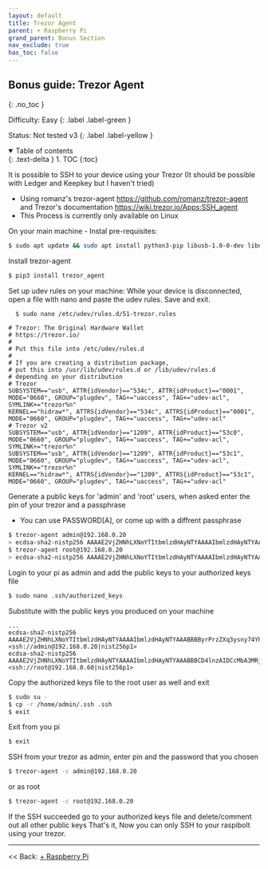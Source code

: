 ```yaml
---
layout: default
title: Trezor Agent
parent: + Raspberry Pi
grand_parent: Bonus Section
nav_exclude: true
has_toc: false
---
```


## Bonus guide: Trezor Agent
{: .no_toc }

Difficulty: Easy
{: .label .label-green }

Status: Not tested v3
{: .label .label-yellow }

<details open markdown="block">
  <summary>
    Table of contents
  </summary>
  {: .text-delta }
1. TOC
{:toc}
</details>

It is possible to SSH to your device using your Trezor (It should be possible with Ledger and Keepkey but I haven't tried)

* Using romanz's trezor-agent https://github.com/romanz/trezor-agent and Trezor's documentation https://wiki.trezor.io/Apps:SSH_agent
* This Process is currently only available on Linux

On your main machine -
Instal pre-requisites:
  ```sh
  $ sudo apt update && sudo apt install python3-pip libusb-1.0-0-dev libudev-dev pinentry-curses
  ```
Install trezor-agent
  ```sh
  $ pip3 install trezor_agent
  ```
Set up udev rules on your machine: While your device is disconnected, open a file with nano and paste the udev rules. Save and exit.
```sh
  $ sudo nano /etc/udev/rules.d/51-trezor.rules
```
```
# Trezor: The Original Hardware Wallet
# https://trezor.io/
#
# Put this file into /etc/udev/rules.d
#
# If you are creating a distribution package,
# put this into /usr/lib/udev/rules.d or /lib/udev/rules.d
# depending on your distribution
# Trezor
SUBSYSTEM=="usb", ATTR{idVendor}=="534c", ATTR{idProduct}=="0001", MODE="0660", GROUP="plugdev", TAG+="uaccess", TAG+="udev-acl", SYMLINK+="trezor%n"
KERNEL=="hidraw*", ATTRS{idVendor}=="534c", ATTRS{idProduct}=="0001", MODE="0660", GROUP="plugdev", TAG+="uaccess", TAG+="udev-acl"
# Trezor v2
SUBSYSTEM=="usb", ATTR{idVendor}=="1209", ATTR{idProduct}=="53c0", MODE="0660", GROUP="plugdev", TAG+="uaccess", TAG+="udev-acl", SYMLINK+="trezor%n"
SUBSYSTEM=="usb", ATTR{idVendor}=="1209", ATTR{idProduct}=="53c1", MODE="0660", GROUP="plugdev", TAG+="uaccess", TAG+="udev-acl", SYMLINK+="trezor%n"
KERNEL=="hidraw*", ATTRS{idVendor}=="1209", ATTRS{idProduct}=="53c1", MODE="0660", GROUP="plugdev", TAG+="uaccess", TAG+="udev-acl"
```
Generate a public keys for 'admin' and 'root' users, when asked enter the pin of your trezor and a passphrase
* You can use PASSWORD[A], or come up with a diffrent passphrase
```sh
$ trezor-agent admin@192.168.0.20
> ecdsa-sha2-nistp256 AAAAE2VjZHNhLXNoYTItbmlzdHAyNTYAAAAIbmlzdHAyNTYAAABBBByrPrzZXq3ysny74YhYC3AQLBEx7ocjG7oy3C0r+dYui772sOxjDjTj+Ra+Pi7tDjO+m0kcfiMcRjxbB9eF/dg= <ssh://admin@192.168.0.20|nist256p1>
$ trezor-agent root@192.168.0.20
> ecdsa-sha2-nistp256 AAAAE2VjZHNhLXNoYTItbmlzdHAyNTYAAAAIbmlzdHAyNTYAAABBBCD4lnzAIDCcMbA3MRjBALsAl4oQf2A1ILYyC/HtB6MeyPo5znrfuxcRdSSPHQ3AuN3/i7taZB2uZukPxZ+zbLA= <ssh://root@192.168.0.60|nist256p1>
```
Login to your pi as admin and add the public keys to your authorized keys file
```sh
$ sudo nano .ssh/authorized_keys
```
Substitute with the public keys you produced on your machine
```
...
ecdsa-sha2-nistp256 AAAAE2VjZHNhLXNoYTItbmlzdHAyNTYAAAAIbmlzdHAyNTYAAABBBByrPrzZXq3ysny74YhYC3AQLBEx7ocjG7oy3C0r+dYui772sOxjDjTj+Ra+Pi7tDjO+m0kcfiMcRjxbB9eF/dg= <ssh://admin@192.168.0.20|nist256p1>
ecdsa-sha2-nistp256 AAAAE2VjZHNhLXNoYTItbmlzdHAyNTYAAAAIbmlzdHAyNTYAAABBBCD4lnzAIDCcMbA3MRjBALsAl4oQf2A1ILYyC/HtB6MeyPo5znrfuxcRdSSPHQ3AuN3/i7taZB2uZukPxZ+zbLA= <ssh://root@192.168.0.60|nist256p1>
```
Copy the authorized keys file to the root user as well and exit
```sh
$ sudo su -
$ cp -r /home/admin/.ssh .ssh
$ exit
```
Exit from you pi
```sh
$ exit
```
SSH from your trezor as admin, enter pin and the password that you chosen
```sh
$ trezor-agent -c admin@192.168.0.20
```
or as root
```sh
$ trezor-agent -c root@192.168.0.20
```
If the SSH succeeded go to your authorized keys file and delete/comment out all other public keys
That's it, Now you can only SSH to your raspibolt using your trezor.

------

<< Back: [+ Raspberry Pi](index.md)
